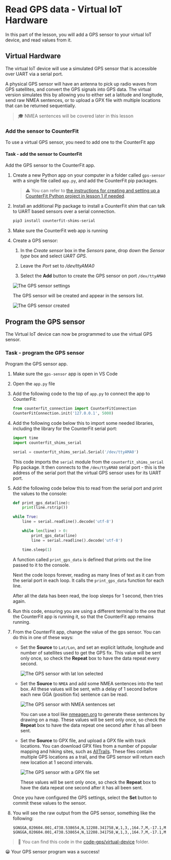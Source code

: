 # Read GPS data - Virtual IoT Hardware

In this part of the lesson, you will add a GPS sensor to your virtual IoT device, and read values from it.

## Virtual Hardware

The virtual IoT device will use a simulated GPS sensor that is accessible over UART via a serial port.

A physical GPS sensor will have an antenna to pick up radio waves from GPS satellites, and convert the GPS signals into GPS data. The virtual version simulates this by allowing you to either set a latitude and longitude,  send raw NMEA sentences, or to upload a GPX file with multiple locations that can be returned sequentially.

> 🎓 NMEA sentences will be covered later in this lesson

### Add the sensor to CounterFit

To use a virtual GPS sensor, you need to add one to the CounterFit app

#### Task - add the sensor to CounterFit

Add the GPS sensor to the CounterFit app.

1. Create a new Python app on your computer in a folder called `gps-sensor` with a single file called `app.py`, and add the CounterFit pip packages.

    > ⚠️ You can refer to [the instructions for creating and setting up a CounterFit Python project in lesson 1 if needed](../../../1-getting-started/lessons/1-introduction-to-iot/virtual-device.md).

1. Install an additional Pip package to install a CounterFit shim that can talk to UART based sensors over a serial connection.

    ```sh
    pip3 install counterfit-shims-serial
    ```

1. Make sure the CounterFit web app is running

1. Create a GPS sensor:

    1. In the *Create sensor* box in the *Sensors* pane, drop down the *Sensor type* box and select *UART GPS*.

    1. Leave the *Port* set to */dev/ttyAMA0*

    1. Select the **Add** button to create the GPS sensor on port `/dev/ttyAMA0`

    ![The GPS sensor settings](../../../images/counterfit-create-gps-sensor.png)

    The GPS sensor will be created and appear in the sensors list.

    ![The GPS sensor created](../../../images/counterfit-gps-sensor.png)

## Program the GPS sensor

The Virtual IoT device can now be programmed to use the virtual GPS sensor.

### Task - program the GPS sensor

Program the GPS sensor app.

1. Make sure the `gps-sensor` app is open in VS Code

1. Open the `app.py` file

1. Add the following code to the top of `app.py` to connect the app to CounterFit:

    ```python
    from counterfit_connection import CounterFitConnection
    CounterFitConnection.init('127.0.0.1', 5000)
    ```

1. Add the following code below this to import some needed libraries, including the library for the CounterFit serial port:

    ```python
    import time
    import counterfit_shims_serial
    
    serial = counterfit_shims_serial.Serial('/dev/ttyAMA0')
    ```

    This code imports the `serial` module from the `counterfit_shims_serial` Pip package. It then connects to the `/dev/ttyAMA0` serial port - this is the address of the serial port that the virtual GPS sensor uses for its UART port.

1. Add the following code below this to read from the serial port and print the values to the console:

    ```python
    def print_gps_data(line):
        print(line.rstrip())
    
    while True:
        line = serial.readline().decode('utf-8')
    
        while len(line) > 0:
            print_gps_data(line)
            line = serial.readline().decode('utf-8')
    
        time.sleep(1)
    ```

    A function called `print_gps_data` is defined that prints out the line passed to it to the console.

    Next the code loops forever, reading as many lines of text as it can from the serial port in each loop. It calls the `print_gps_data` function for each line.

    After all the data has been read, the loop sleeps for 1 second, then tries again.

1. Run this code, ensuring you are using a different terminal to the one that the CounterFit app is running it, so that the CounterFit app remains running.

1. From the CounterFit app, change the value of the gps sensor. You can do this in one of these ways:

    * Set the **Source** to `Lat/Lon`, and set an explicit latitude, longitude and number of satellites used to get the GPS fix. This value will be sent only once, so check the **Repeat** box to have the data repeat every second.

      ![The GPS sensor with lat lon selected](../../../images/counterfit-gps-sensor-latlon.png)

    * Set the **Source** to `NMEA` and add some NMEA sentences into the text box. All these values will be sent, with a delay of 1 second before each new GGA (position fix) sentence can be read.

      ![The GPS sensor with NMEA sentences set](../../../images/counterfit-gps-sensor-nmea.png)

      You can use a tool like [nmeagen.org](https://www.nmeagen.org) to generate these sentences by drawing on a map. These values will be sent only once, so check the **Repeat** box to have the data repeat one second after it has all been sent.

    * Set the **Source** to GPX file, and upload a GPX file with track locations. You can download GPX files from a number of popular mapping and hiking sites, such as [AllTrails](https://www.alltrails.com/). These files contain multiple GPS locations as a trail, and the GPS sensor will return each new location at 1 second intervals.

      ![The GPS sensor with a GPX file set](../../../images/counterfit-gps-sensor-gpxfile.png)

      These values will be sent only once, so check the **Repeat** box to have the data repeat one second after it has all been sent.

    Once you have configured the GPS settings, select the **Set** button to commit these values to the sensor.

1. You will see the raw output from the GPS sensor, something like the following:

    ```output
    $GNGGA,020604.001,4738.538654,N,12208.341758,W,1,3,,164.7,M,-17.1,M,,*67
    $GNGGA,020604.001,4738.538654,N,12208.341758,W,1,3,,164.7,M,-17.1,M,,*67
    ```

> 💁 You can find this code in the [code-gps/virtual-device](code-gps/virtual-device) folder.

😀 Your GPS sensor program was a success!
